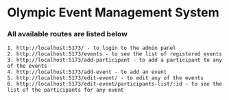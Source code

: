# Olympic Event Management System

### All available routes are listed below

```1. http://localhost:5173/ - to login to the admin panel```   
```2. http://localhost:5173/events - to see the list of registered events```   
```3. http://localhost:5173/add-participant - to add a participant to any of the events```   
```4. http://localhost:5173/add-event - to add an event```   
```5. http://localhost:5173/edit-event/ - to edit any of the events```   
```6. http://localhost:5173/edit-event/participants-list/:id - to see the list of the participants for any event```   